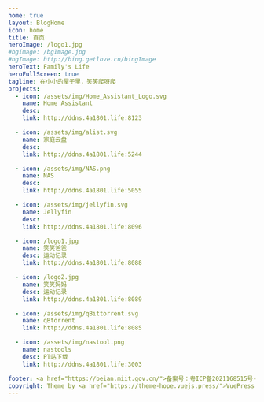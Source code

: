```yaml
---
home: true
layout: BlogHome
icon: home
title: 首页
heroImage: /logo1.jpg
#bgImage: /bgImage.jpg
#bgImage: http://bing.getlove.cn/bingImage
heroText: Family's Life
heroFullScreen: true
tagline: 在小小的屋子里，笑笑爬呀爬
projects:
  - icon: /assets/img/Home_Assistant_Logo.svg
    name: Home Assistant
    desc: 
    link: http://ddns.4a1801.life:8123

  - icon: /assets/img/alist.svg
    name: 家庭云盘
    desc: 
    link: http://ddns.4a1801.life:5244

  - icon: /assets/img/NAS.png
    name: NAS
    desc: 
    link: http://ddns.4a1801.life:5055

  - icon: /assets/img/jellyfin.svg
    name: Jellyfin
    desc: 
    link: http://ddns.4a1801.life:8096

  - icon: /logo1.jpg
    name: 笑笑爸爸
    desc: 运动记录
    link: http://ddns.4a1801.life:8088

  - icon: /logo2.jpg
    name: 笑笑妈妈
    desc: 运动记录
    link: http://ddns.4a1801.life:8089

  - icon: /assets/img/qBittorrent.svg
    name: qBtorrent
    link: http://ddns.4a1801.life:8085

  - icon: /assets/img/nastool.png
    name: nastools
    desc: PT站下载
    link: http://ddns.4a1801.life:3003

footer: <a href="https://beian.miit.gov.cn/">备案号：粤ICP备2021168515号-1</a>
copyright: Theme by <a href="https://theme-hope.vuejs.press/">VuePress Theme Hope</a> | MIT Licensed, Copyright © 2019-present Mr.Hope
---
```


